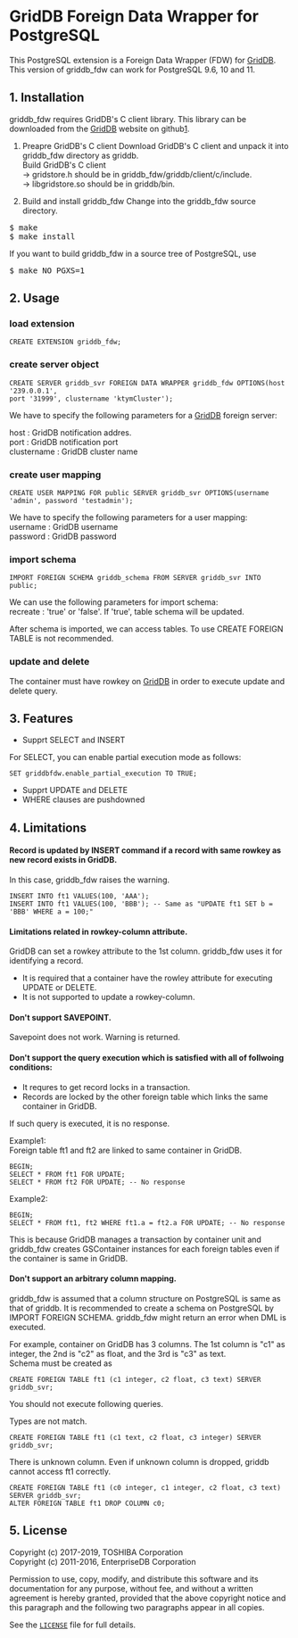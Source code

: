 # GridDB Foreign Data Wrapper for PostgreSQL

This PostgreSQL extension is a Foreign Data Wrapper (FDW) for [GridDB][1].  
This version of griddb_fdw can work for PostgreSQL 9.6, 10 and 11.  


## 1. Installation
griddb_fdw requires GridDB's C client library. This library can be downloaded from the [GridDB][1] website on github[1].

1. Preapre GridDB's C client
    Download GridDB's C client and unpack it into griddb_fdw directory as griddb.  
    Build GridDB's C client  
    -> gridstore.h should be in griddb_fdw/griddb/client/c/include.  
    -> libgridstore.so should be in griddb/bin.  

2. Build and install griddb_fdw
    Change into the griddb_fdw source directory.
<pre>
$ make
$ make install
</pre>


If you want to build griddb_fdw in a source tree of PostgreSQL, use


<pre>
$ make NO_PGXS=1
</pre>

## 2. Usage
### load extension
```
CREATE EXTENSION griddb_fdw;
```
### create server object
```
CREATE SERVER griddb_svr FOREIGN DATA WRAPPER griddb_fdw OPTIONS(host '239.0.0.1',  
port '31999', clustername 'ktymCluster');
```

We have to specify the following parameters for a [GridDB][1] foreign server:

host : GridDB notification addres.  
port : GridDB notification port  
clustername : GridDB cluster name  

### create user mapping
```
CREATE USER MAPPING FOR public SERVER griddb_svr OPTIONS(username 'admin', password 'testadmin');
```

We have to specify the following parameters for a user mapping:  
username : GridDB username  
password : GridDB password  

### import schema
```
IMPORT FOREIGN SCHEMA griddb_schema FROM SERVER griddb_svr INTO public;
```

We can use the following parameters for import schema:  
recreate : 'true' or 'false'. If 'true', table schema will be updated.  

After schema is imported, we can access tables.
To use CREATE FOREIGN TABLE is not recommended.

### update and delete

The container must have rowkey on [GridDB][1] in order to execute update and delete query.


## 3. Features
- Supprt SELECT and INSERT

For SELECT, you can enable partial execution mode as follows:
```
SET griddbfdw.enable_partial_execution TO TRUE;
```

- Supprt UPDATE and DELETE
- WHERE clauses are pushdowned

## 4. Limitations
#### Record is updated by INSERT command if a record with same rowkey as new record exists in GridDB.
In this case, griddb_fdw raises the warning.
```
INSERT INTO ft1 VALUES(100, 'AAA');
INSERT INTO ft1 VALUES(100, 'BBB'); -- Same as "UPDATE ft1 SET b = 'BBB' WHERE a = 100;"
```

#### Limitations related in rowkey-column attribute.
GridDB can set a rowkey attribute to the 1st column.
griddb_fdw uses it for identifying a record.
- It is required that a container have the rowley attribute for executing UPDATE or DELETE.
- It is not supported to update a rowkey-column.

#### Don't support SAVEPOINT.
Savepoint does not work. Warning is returned.

#### Don't support the query execution which is satisfied with all of follwoing conditions:  
- It requres to get record locks in a transaction.
- Records are locked by the other foreign table which links the same container in GridDB.

If such query is executed, it is no response.

Example1:  
Foreign table ft1 and ft2 are linked to same container in GridDB.
```
BEGIN;
SELECT * FROM ft1 FOR UPDATE;
SELECT * FROM ft2 FOR UPDATE; -- No response
```
Example2:
```
BEGIN;
SELECT * FROM ft1, ft2 WHERE ft1.a = ft2.a FOR UPDATE; -- No response
```
This is because GridDB manages a transaction by container unit and griddb_fdw creates GSContainer instances for each foreign tables even if the container is same in GridDB.

#### Don't support an arbitrary column mapping.
griddb_fdw is assumed that a column structure on PostgreSQL is same as that of griddb.
It is recommended to create a schema on PostgreSQL by IMPORT FOREIGN SCHEMA.
griddb_fdw might return an error when DML is executed.

For example, container on GridDB has 3 columns. The 1st column is "c1" as integer, the 2nd is "c2" as float, and the 3rd is "c3" as text.  
Schema must be created as
```
CREATE FOREIGN TABLE ft1 (c1 integer, c2 float, c3 text) SERVER griddb_svr;
```

You should not execute following queries.  

Types are not match.
```
CREATE FOREIGN TABLE ft1 (c1 text, c2 float, c3 integer) SERVER griddb_svr;
```
There is unknown column.
Even if unknown column is dropped, griddb cannot access ft1 correctly.
```
CREATE FOREIGN TABLE ft1 (c0 integer, c1 integer, c2 float, c3 text) SERVER griddb_svr;
ALTER FOREIGN TABLE ft1 DROP COLUMN c0;
```


## 5. License
Copyright (c) 2017-2019, TOSHIBA Corporation  
Copyright (c) 2011-2016, EnterpriseDB Corporation

Permission to use, copy, modify, and distribute this software and its
documentation for any purpose, without fee, and without a written agreement is
hereby granted, provided that the above copyright notice and this paragraph and
the following two paragraphs appear in all copies.

See the [`LICENSE`][2] file for full details.

[1]: https://github.com/griddb
[2]: LICENSE


